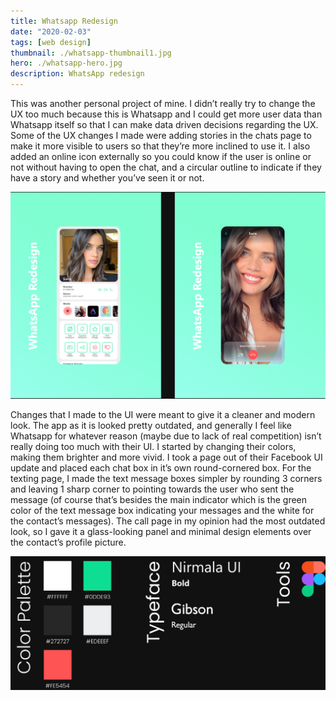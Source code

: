 ```yaml
---
title: Whatsapp Redesign
date: "2020-02-03"
tags: [web design]
thumbnail: ./whatsapp-thumbnail1.jpg
hero: ./whatsapp-hero.jpg
description: WhatsApp redesign
---
```


This was another personal project of mine. I didn’t really try to change the UX too much because this is Whatsapp and I could get more user data than Whatsapp itself so that I can make data driven decisions regarding the UX. Some of the UX changes I made were adding stories in the chats page to make it more visible to users so that they’re more inclined to use it. I also added an online icon externally so you could know if the user is online or not without having to open the chat, and a circular outline to indicate if they have a story and whether you’ve seen it or not.

<div class="kg-card kg-image-card kg-width-wide">

![whatsApp changes](./whatsapp-changes1.jpg)

</div>

Changes that I made to the UI were meant to give it a cleaner and modern look. The app as it is looked pretty outdated, and generally I feel like Whatsapp for whatever reason (maybe due to lack of real competition) isn’t really doing too much with their UI. I started by changing their colors, making them brighter and more vivid. I took a page out of their Facebook UI update and placed each chat box in it’s own round-cornered box. For the texting page, I made the text message boxes simpler by rounding 3 corners and leaving 1 sharp corner to pointing towards the user who sent the message (of course that’s besides the main indicator which is the green color of the text message box indicating your messages and the white for the contact’s messages). The call page in my opinion had the most outdated look, so I gave it a glass-looking panel and minimal design elements over the contact’s profile picture.

<div class="kg-card kg-image-card kg-width-wide">

![whatsApp changes](./whatsapp-colors.jpg)

<div>

